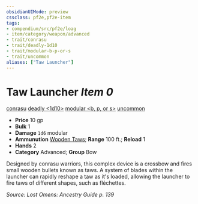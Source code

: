 ```yaml
---
obsidianUIMode: preview
cssclass: pf2e,pf2e-item
tags:
- compendium/src/pf2e/loag
- item/category/weapon/advanced
- trait/conrasu
- trait/deadly-1d10
- trait/modular-b-p-or-s
- trait/uncommon
aliases: ["Taw Launcher"]
---
```

# Taw Launcher *Item 0*  
[conrasu](../../../Rules/traits/conrasu-loag.md)  [deadly <1d10>](../../../Rules/traits/deadly.md)  [modular <b, p, or s>](../../../Rules/traits/modular-logm.md)  [uncommon](../../../Rules/traits/uncommon.md)  

- **Price** 10 gp
- **Bulk** 1
- **Damage** `1d6` modular
- **Ammunution** [Wooden Taws](wooden-taws-loag.md); **Range** 100 ft.; **Reload** 1
- **Hands** 2
- **Category** Advanced; **Group** Bow 

Designed by conrasu warriors, this complex device is a crossbow and fires small wooden bullets known as taws. A system of blades within the launcher can rapidly reshape a taw as it's loaded, allowing the launcher to fire taws of different shapes, such as fléchettes.

*Source: Lost Omens: Ancestry Guide p. 139*